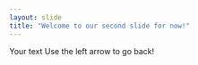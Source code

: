 ```yaml
---
layout: slide
title: "Welcome to our second slide for now!"
---
```

Your text
Use the left arrow to go back!
